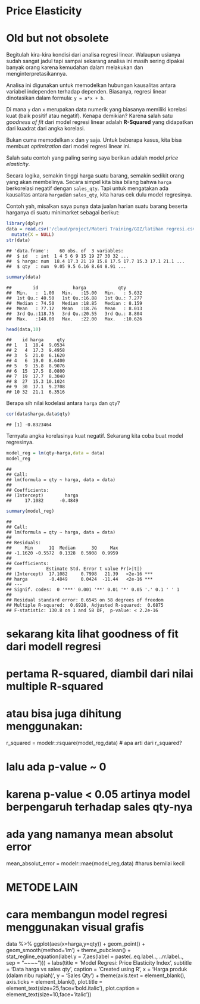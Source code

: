 Price Elasticity
================

# Old but not obsolete

Begitulah kira-kira kondisi dari analisa regresi linear. Walaupun
usianya sudah sangat jadul tapi sampai sekarang analisa ini masih sering
dipakai banyak orang karena kemudahan dalam melakukan dan
menginterpretasikannya.

Analisa ini digunakan untuk memodelkan hubungan kausalitas antara
variabel independen terhadap dependen. Biasanya, regresi linear
dinotasikan dalam formula: `y = a*x + b`.

Di mana `y` dan `x` merupakan data numerik yang biasanya memiliki
korelasi kuat (baik positif atau negatif). Kenapa demikian? Karena salah
satu *goodness of fit* dari model regresi linear adalah **R-Squared**
yang didapatkan dari kuadrat dari angka korelasi.

Bukan cuma memodelkan `x` dan `y` saja. Untuk beberapa kasus, kita bisa
membuat *optimization* dari model regresi linear ini.

Salah satu contoh yang paling sering saya berikan adalah model *price
elasticity*.

Secara logika, semakin tinggi harga suatu barang, semakin sedikit orang
yang akan membelinya. Secara simpel kita bisa bilang bahwa `harga`
berkorelasi negatif dengan `sales_qty`. Tapi untuk mengatakan ada
kausalitas antara `harga`dan `sales_qty`, kita harus cek dulu model
regresinya.

Contoh yah, misalkan saya punya data jualan harian suatu barang beserta
harganya di suatu minimarket sebagai berikut:

``` r
library(dplyr)
data = read.csv('/cloud/project/Materi Training/GIZ/latihan regresi.csv') %>% 
  mutate(X = NULL)
str(data)
```

    ## 'data.frame':    60 obs. of  3 variables:
    ##  $ id   : int  1 4 5 6 9 15 19 27 30 32 ...
    ##  $ harga: num  18.4 17.3 21 19 15.8 17.5 17.7 15.3 17.1 21.1 ...
    ##  $ qty  : num  9.05 9.5 6.16 8.64 8.91 ...

``` r
summary(data)
```

    ##        id             harga            qty        
    ##  Min.   :  1.00   Min.   :15.00   Min.   : 5.632  
    ##  1st Qu.: 40.50   1st Qu.:16.88   1st Qu.: 7.277  
    ##  Median : 74.50   Median :18.85   Median : 8.159  
    ##  Mean   : 77.12   Mean   :18.76   Mean   : 8.013  
    ##  3rd Qu.:118.75   3rd Qu.:20.55   3rd Qu.: 8.804  
    ##  Max.   :148.00   Max.   :22.00   Max.   :10.626

``` r
head(data,10)
```

    ##    id harga     qty
    ## 1   1  18.4  9.0534
    ## 2   4  17.3  9.4958
    ## 3   5  21.0  6.1620
    ## 4   6  19.0  8.6400
    ## 5   9  15.8  8.9076
    ## 6  15  17.5  8.0800
    ## 7  19  17.7  8.3040
    ## 8  27  15.3 10.1024
    ## 9  30  17.1  9.2708
    ## 10 32  21.1  6.3516

Berapa sih nilai kodelasi antara `harga` dan `qty`?

``` r
cor(data$harga,data$qty)
```

    ## [1] -0.8323464

Ternyata angka korelasinya kuat negatif. Sekarang kita coba buat model
regresinya.

``` r
model_reg = lm(qty~harga,data = data)
model_reg
```

    ## 
    ## Call:
    ## lm(formula = qty ~ harga, data = data)
    ## 
    ## Coefficients:
    ## (Intercept)        harga  
    ##     17.1082      -0.4849

``` r
summary(model_reg)
```

    ## 
    ## Call:
    ## lm(formula = qty ~ harga, data = data)
    ## 
    ## Residuals:
    ##     Min      1Q  Median      3Q     Max 
    ## -1.1620 -0.5572  0.1328  0.5908  0.9959 
    ## 
    ## Coefficients:
    ##             Estimate Std. Error t value Pr(>|t|)    
    ## (Intercept)  17.1082     0.7998   21.39   <2e-16 ***
    ## harga        -0.4849     0.0424  -11.44   <2e-16 ***
    ## ---
    ## Signif. codes:  0 '***' 0.001 '**' 0.01 '*' 0.05 '.' 0.1 ' ' 1
    ## 
    ## Residual standard error: 0.6545 on 58 degrees of freedom
    ## Multiple R-squared:  0.6928, Adjusted R-squared:  0.6875 
    ## F-statistic: 130.8 on 1 and 58 DF,  p-value: < 2.2e-16

# sekarang kita lihat goodness of fit dari modell regresi

# pertama R-squared, diambil dari nilai multiple R-squared

# atau bisa juga dihitung menggunakan:

r\_squared = modelr::rsquare(model\_reg,data) \# apa arti dari
r\_squared?

# lalu ada p-value ~ 0

# karena p-value \< 0.05 artinya model berpengaruh terhadap sales qty-nya

# ada yang namanya mean absolut error

mean\_absolut\_error = modelr::mae(model\_reg,data) \#harus bernilai
kecil

# 

# METODE LAIN

# cara membangun model regresi menggunakan visual grafis

data %\>% ggplot(aes(x=harga,y=qty)) + geom\_point() +
geom\_smooth(method=‘lm’) + theme\_pubclean() +
stat\_regline\_equation(label.y = 7,aes(label = paste(..eq.label..,
..rr.label.., sep = “~~~~”))) + labs(title = ‘Model Regresi: Price
Elasticity Index’, subtitle = ‘Data harga vs sales qty’, caption =
‘Created using R’, x = ‘Harga produk (dalam ribu rupiah)’, y = ‘Sales
Qty’) + theme(axis.text = element\_blank(), axis.ticks =
element\_blank(), plot.title =
element\_text(size=25,face=‘bold.italic’), plot.caption =
element\_text(size=10,face=‘italic’))
